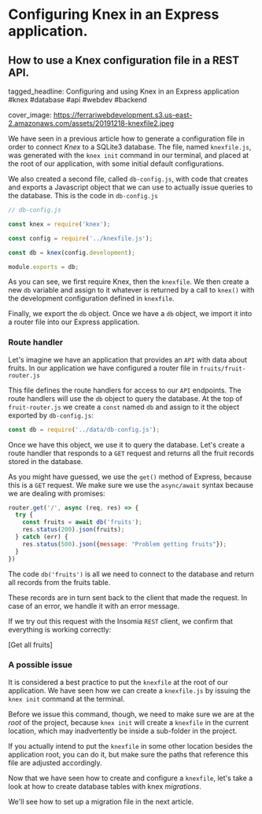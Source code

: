 # Configuring Knex in an Express application.
## How to use a Knex configuration file in a REST API.

tagged_headline: Configuring and using Knex in an Express application #knex #database #api #webdev #backend

cover_image: https://ferrariwebdevelopment.s3.us-east-2.amazonaws.com/assets/20191218-knexfile2.jpeg

We have seen in a previous article how to generate a configuration file in order to connect *Knex* to a SQLite3 database.
The file, named `knexfile.js`, was generated with the `knex init` command in our terminal, and placed at the root of our application, with some initial default configurations.

We also created a second file, called `db-config.js`, with code that creates and exports a Javascript object that we can use to actually issue queries to the database.
This is the code in `db-config.js`

```js
// db-config.js

const knex = require('knex');

const config = require('../knexfile.js');

const db = knex(config.development);

module.exports = db;
```

As you can see, we first require Knex, then the `knexfile`. We then create a new `db` variable and assign to it whatever is returned by a call to `knex()` with the development configuration defined in `knexfile`.

Finally, we export the `db` object.
Once we have a `db` object, we import it into a router file into our Express application.

### Route handler

Let's imagine we have an application that provides an `API` with data about fruits. In our application we have configured a router file in `fruits/fruit-router.js`

This file defines the route handlers for access to our `API` endpoints. The route handlers will use the `db` object to query the database.
At the top of `fruit-router.js` we create a `const` named `db` and assign to it the object exported by `db-config.js`:

```js
const db = require('../data/db-config.js');
```

Once we have this object, we use it to query the database. Let's create a route handler that responds to a `GET` request and returns all the fruit records stored in the database.

As you might have guessed, we use the `get()` method of Express, because this is a `GET` request.
We make sure we use the `async/await` syntax because we are dealing with promises:

```js
router.get('/', async (req, res) => {
  try {
    const fruits = await db('fruits');
    res.status(200).json(fruits);
  } catch (err) {
    res.status(500).json({message: "Problem getting fruits"});
  }
})
```

The code `db('fruits')` is all we need to connect to the database and return all records from the fruits table.

These records are in turn sent back to the client that made the request. In case of an error, we handle it with an error message.

If we try out this request with the Insomia `REST` client, we confirm that everything is working correctly:

[Get all fruits]



### A possible issue

It is considered a best practice to put the `knexfile` at the root of our application.
We have seen how we can create a `knexfile.js` by issuing the `knex init` command at the terminal.

Before we issue this command, though, we need to make sure we are at the *root* of the project, because `knex init` will create a `knexfile` in the current location, which may inadvertently be inside a sub-folder in the project.

If you actually intend to put the `knexfile` in some other location besides the application root, you can do it, but make sure the paths that reference this file are adjusted accordingly.

Now that we have seen how to create and configure a `knexfile`, let's take a look at how to create database tables with knex *migrations*.

We'll see how to set up a migration file in the next article.